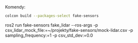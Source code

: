 Komendy:

```bash
colcon build --packages-select fake-sensors
```

ros2 run fake-sensors fake_lidar --ros-args -p csv_lidar_mock_file:=~/projekty/fake-sensors/mock-lidar.csv -p sampling_frequency:=1 -p csv_std_dev:=0.0